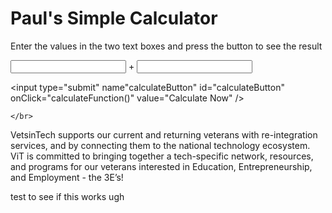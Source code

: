 <!DOCTYPE html>
<html>
<head>
  <meta charset="utf-8">
  <meta name="viewport" content="width=device-width">
  <title>VetsinTech Web Dev Pre-Work Task </title>
</head>
  
  <script>
    //This is a comment
    function calculateFunction(){
      //Get value from first textBox
      var a = document.getElementById("input1id").value;
      
      //Get value from second text box
      var b = document.getElementById("input2id").value;
      
      //Add those two values
      var sum = parseFloat(a) + parseFloat(b);
      
      //Print the result to the page
      document.write(sum);
    }
    
    
    
  </script>
  
  <body>
  
  <h1> Paul's Simple Calculator </h1>
  
  <p> Enter the values in the two text boxes and press the button to see the result </p>
  
  <input type="text" name="input1" id="input1id" />
  +
  <input type="text" name="input2" id="input2id" />
  
  <input type="submit" name"calculateButton" id="calculateButton" 
         onClick="calculateFunction()" value="Calculate Now" />
  
    </br>
  
  <p>  VetsinTech supports our current and returning veterans with re-integration services, and by connecting them to the national technology ecosystem. ViT is committed to bringing together a tech-specific network, resources, and programs for our veterans interested in Education, Entrepreneurship, and Employment - the 3E’s! </p>


</body>
</html>
test to see if this works
ugh
